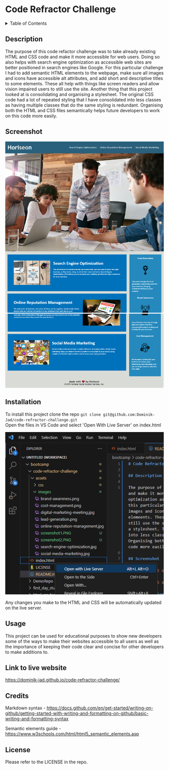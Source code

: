 # Code Refractor Challenge


<details>
  <summary>Table of Contents</summary>
  <ol>
    <li><a href="#Description">Description</a></li>
    <li><a href="#Screenshot">Screenshot</a></li>
    <li><a href="#Installation ">Installation</a></li>
    <li><a href="#Usage">Usage</a></li>
    <li><a href="#Link to live website">Link to live website</a></li>
    <li><a href="#Credits">Credits</a></li>
    <li><a href="#License">License</a></li>
  </ol>
</details>


## Description


The purpose of this code refactor challenge was to take already existing HTML and CSS code and make it more accessible for web users. Doing so also helps with search engine optimization as accessible web sites are better positioned in search engines like Google. For this particular challenge I had to add semantic HTML elements to the webpage, make sure all images and icons have accessible alt attributes, and add short and descriptive titles to some elements. These all help with things like screen readers and allow vision impaired users to still use the site. Another thing that this project looked at is consolidating and organising a stylesheet. The original CSS code had a lot of repeated styling that I have consolidated into less classes as having multiple classes that do the same styling is redundant. Organising both the HTML and CSS files semantically helps future developers to work on this code more easily.


## Screenshot


![Screenshot of the first part website used for this challenge](./assets/images/screenshot1.PNG)
![Screenshot of the second part used for this challenge](./assets/images/screenshot2.PNG)


## Installation


To install this project clone the repo
    ```
    git clone git@github.com:Dominik-Jad/code-refractor-challenge.git
    ```
    <br>
Open the files in VS Code and select 'Open With Live Server' on index.html


![Screenshot of vs code with open with live server option open](./assets/images/run-on-live-server.png)


Any changes you make to the HTML and CSS will be automatically updated on the live server.


## Usage


This project can be used for educational purposes to show new developers some of the ways to make their websites accessible to all users as well as the importance of keeping their code clear and concise for other developers to make additions to.


## Link to live website


https://dominik-jad.github.io/code-refractor-challenge/


## Credits
Markdown syntax - https://docs.github.com/en/get-started/writing-on-github/getting-started-with-writing-and-formatting-on-github/basic-writing-and-formatting-syntax
<br>


Semantic elements guide - https://www.w3schools.com/html/html5_semantic_elements.asp


## License


Please refer to the LICENSE in the repo.
